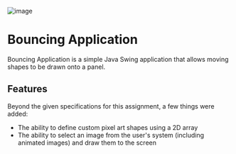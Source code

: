 ![image](https://user-images.githubusercontent.com/30617834/67573243-5b454e80-f794-11e9-913f-9fd3cfcd4fd6.png)

# Bouncing Application

Bouncing Application is a simple Java Swing application that allows moving shapes to be drawn onto a panel.

## Features

Beyond the given specifications for this assignment, a few things were added:

* The ability to define custom pixel art shapes using a 2D array
* The ability to select an image from the user's system (including animated images) and draw them to the screen